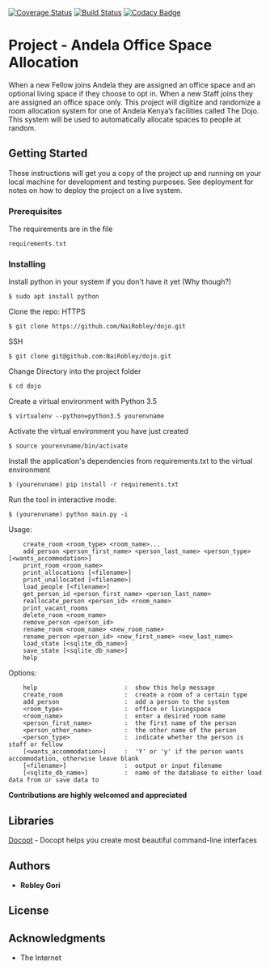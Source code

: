 [![Coverage Status](https://coveralls.io/repos/github/NaiRobley/dojo/badge.svg?branch=master)](https://coveralls.io/github/NaiRobley/dojo?branch=master)
[![Build Status](https://travis-ci.org/NaiRobley/dojo.svg?branch=master)](https://travis-ci.org/NaiRobley/dojo)
[![Codacy Badge](https://api.codacy.com/project/badge/Grade/4d579665683f41088688d2cad5de8d17)](https://www.codacy.com/app/NaiRobley/dojo?utm_source=github.com&amp;utm_medium=referral&amp;utm_content=NaiRobley/dojo&amp;utm_campaign=Badge_Grade)

# Project - Andela Office Space Allocation  

When a new Fellow joins Andela they are assigned an office space and an optional living space if
they choose to opt in.
When a new Staff joins they are assigned an office space only.
This project will digitize and randomize a room allocation system for one of
Andela Kenya’s facilities called The Dojo.
This system will be used to automatically allocate spaces to people at random.


## Getting Started

These instructions will get you a copy of the project up and running on your local machine for development and testing purposes. See deployment for notes on how to deploy the project on a live system.

### Prerequisites

The requirements are in the file

```
requirements.txt
```

### Installing

Install python in your system if you don't have it yet (Why though?)
```
$ sudo apt install python
```

Clone the repo:
HTTPS
```
$ git clone https://github.com/NaiRobley/dojo.git
```
SSH
```
$ git clone git@github.com:NaiRobley/dojo.git
```

Change Directory into the project folder
```
$ cd dojo
```

Create a virtual environment with Python 3.5
```
$ virtualenv --python=python3.5 yourenvname
```

Activate the virtual environment you have just created
```
$ source yourenvname/bin/activate
```

Install the application's dependencies from requirements.txt to the virtual environment
```
$ (yourenvname) pip install -r requirements.txt
```

Run the tool in interactive mode:
```
$ (yourenvname) python main.py -i
```

Usage:
```
    create_room <room_type> <room_name>...
    add_person <person_first_name> <person_last_name> <person_type> [<wants_accommodation>]
    print_room <room_name>
    print_allocations [<filename>]
    print_unallocated [<filename>]
    load_people [<filename>]
    get_person_id <person_first_name> <person_last_name>
    reallocate_person <person_id> <room_name>
    print_vacant_rooms
    delete_room <room_name>
    remove_person <person_id>
    rename_room <room_name> <new_room_name>
    rename_person <person_id> <new_first_name> <new_last_name>
    load_state [<sqlite_db_name>]
    save_state [<sqlite_db_name>]
    help
```
Options:
```
    help                        :  show this help message
    create_room                 :  create a room of a certain type
    add_person                  :  add a person to the system
    <room_type>                 :  office or livingspace
    <room_name>                 :  enter a desired room name
    <person_first_name>         :  the first name of the person
    <person_other_name>         :  the other name of the person
    <person_type>               :  indicate whether the person is staff or fellow
    [<wants_accommodation>]     :  'Y' or 'y' if the person wants accommodation, otherwise leave blank
    [<filename>]                :  output or input filename
    [<sqlite_db_name>]          :  name of the database to either load data from or save data to
```

**Contributions are highly welcomed and appreciated**

## Libraries
[Docopt](https://github.com/docopt/docopt) - Docopt helps you create most beautiful command-line interfaces

## Authors

* **Robley Gori**


## License


## Acknowledgments

* The Internet

